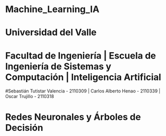 # Machine_Learning_IA

# Universidad del Valle

# Facultad de Ingeniería | Escuela de Ingeniería de Sistemas y Computación | Inteligencia Artificial

#Sebastián Tutistar Valencia - 2110309 | Carlos Alberto Henao - 2110339 | Oscar Trujillo - 2110318

# Redes Neuronales y Árboles de Decisión
